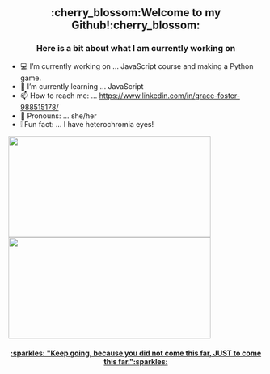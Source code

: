    <h1 align ="center"></h1>
   <h2 align="center">:cherry_blossom:Welcome to my Github!:cherry_blossom:</h2>
   <h3 align="center">Here is a bit about what I am currently working on</h3>
   
- :computer: I’m currently working on ... JavaScript course and making a Python game.
- 🧠 I’m currently learning ... JavaScript
- 📫 How to reach me: ... https://www.linkedin.com/in/grace-foster-988515178/
- :information_desk_person: Pronouns: ... she/her
- :grey_exclamation: Fun fact: ... I have heterochromia eyes!
<div>
   <a href="https://github.com/Fallinqqq?tab=repositories">
<img align="center" src=https://github-readme-stats.vercel.app/api?username=Fallinqqq&theme=tokyonight&show_icons=true width="400" height="200"/>
     </a>
       <a href="https://github.com/Fallinqqq?tab=repositories">
<img align="center" src=https://github-readme-stats.vercel.app/api/top-langs/?username=Fallinqqq&theme=tokyonight&show_icons=true width="400px" height="200px"/>
</div>
      <h4 align="center">:sparkles: "Keep going, because you did not come this far, JUST to come this far.":sparkles:</h4>
